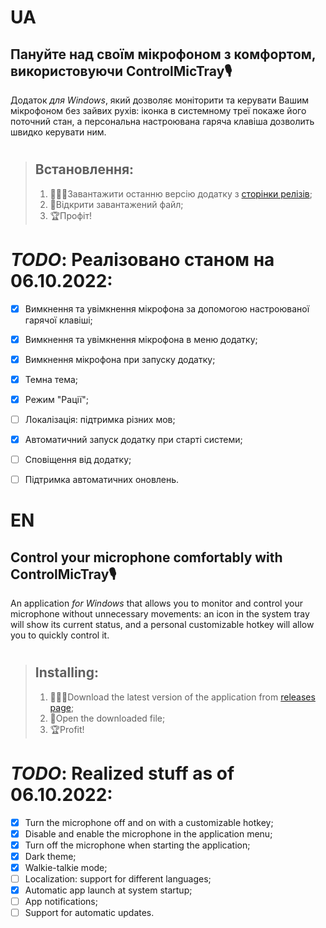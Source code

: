 # UA

## Пануйте над своїм мікрофоном з комфортом, використовуючи ControlMicTray🎙️

Додаток *для Windows*, який дозволяє моніторити та керувати Вашим мікрофоном без зайвих рухів: іконка в системному треї покаже його поточний стан, а персональна настроювана гаряча клавіша дозволить швидко керувати ним.

#

>## Встановлення:
>
>1. 👩🏻‍💻Завантажити останню версію додатку з [сторінки релізів](https://github.com/Sif-on/ControlMicTray/releases);
>2. 📂Відкрити завантажений файл;
>3. 🏆Профіт!


# *TODO*: Реалізовано станом на 06.10.2022:

- [x] Вимкнення та увімкнення мікрофона за допомогою настроюваної гарячої клавіші;
- [x] Вимкнення та увімкнення мікрофона в меню додатку;
- [x] Вимкнення мікрофона при запуску додатку;
- [x] Темна тема;
- [x] Режим "Рації";
- [ ] Локалізація: підтримка різних мов;
- [x] Автоматичний запуск додатку при старті системи;
- [ ] Сповіщення від додатку;
- [ ] Підтримка автоматичних оновлень.



# EN

## Control your microphone comfortably with ControlMicTray🎙️

An application *for Windows* that allows you to monitor and control your microphone without unnecessary movements: an icon in the system tray will show its current status, and a personal customizable hotkey will allow you to quickly control it.

#

>## Installing:
>
>1. 👩🏻‍💻Download the latest version of the application from [releases page](https://github.com/Sif-on/ControlMicTray/releases);
>2. 📂Open the downloaded file;
>3. 🏆Profit!

# *TODO*: Realized stuff as of 06.10.2022:

- [x] Turn the microphone off and on with a customizable hotkey;
- [x] Disable and enable the microphone in the application menu;
- [x] Turn off the microphone when starting the application;
- [x] Dark theme;
- [x] Walkie-talkie mode;
- [ ] Localization: support for different languages;
- [x] Automatic app launch at system startup;
- [ ] App notifications;
- [ ] Support for automatic updates.
